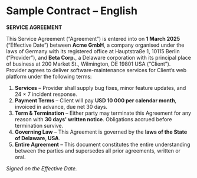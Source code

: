 # Sample Contract – English

**SERVICE AGREEMENT**

This Service Agreement (“Agreement”) is entered into on **1 March 2025** (“Effective Date”) between **Acme GmbH**, a company organised under the laws of Germany with its registered office at Hauptstraße 1, 10115 Berlin (“Provider”), and **Beta Corp.**, a Delaware corporation with its principal place of business at 200 Market St., Wilmington, DE 19801 USA (“Client”).  
Provider agrees to deliver software-maintenance services for Client’s web platform under the following terms:

1. **Services** – Provider shall supply bug fixes, minor feature updates, and 24 × 7 incident response.  
2. **Payment Terms** – Client will pay **USD 10 000 per calendar month**, invoiced in advance, due net 30 days.  
3. **Term & Termination** – Either party may terminate this Agreement for any reason with **30 days' written notice**. Obligations accrued before termination survive.  
4. **Governing Law** – This Agreement is governed by the **laws of the State of Delaware, USA**.  
5. **Entire Agreement** – This document constitutes the entire understanding between the parties and supersedes all prior agreements, written or oral.

*Signed on the Effective Date.* 